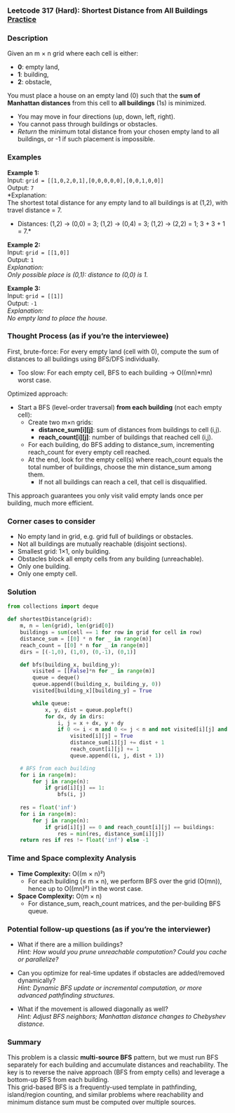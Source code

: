### Leetcode 317 (Hard): Shortest Distance from All Buildings [Practice](https://leetcode.com/problems/shortest-distance-from-all-buildings)

### Description  
Given an m × n grid where each cell is either:
- **0**: empty land,
- **1**: building,
- **2**: obstacle,

You must place a house on an empty land (0) such that the **sum of Manhattan distances** from this cell to **all buildings** (1s) is minimized.  
- You may move in four directions (up, down, left, right).  
- You cannot pass through buildings or obstacles.
- *Return* the minimum total distance from your chosen empty land to all buildings, or -1 if such placement is impossible.

### Examples  

**Example 1:**  
Input: `grid = [[1,0,2,0,1],[0,0,0,0,0],[0,0,1,0,0]]`  
Output: `7`  
*Explanation:  
The shortest total distance for any empty land to all buildings is at (1,2), with travel distance = 7.
- Distances: (1,2) → (0,0) = 3; (1,2) → (0,4) = 3; (1,2) → (2,2) = 1; 3 + 3 + 1 = 7.*

**Example 2:**  
Input: `grid = [[1,0]]`  
Output: `1`  
*Explanation:  
Only possible place is (0,1): distance to (0,0) is 1.*

**Example 3:**  
Input: `grid = [[1]]`  
Output: `-1`  
*Explanation:  
No empty land to place the house.*

### Thought Process (as if you’re the interviewee)  

First, brute-force: For every empty land (cell with 0), compute the sum of distances to all buildings using BFS/DFS individually.  
- Too slow: For each empty cell, BFS to each building → O((mn)\*mn) worst case.

Optimized approach:  
- Start a BFS (level-order traversal) **from each building** (not each empty cell):
    - Create two m×n grids:
        - **distance_sum[i][j]**: sum of distances from buildings to cell (i,j).
        - **reach_count[i][j]**: number of buildings that reached cell (i,j).
    - For each building, do BFS adding to distance_sum, incrementing reach_count for every empty cell reached.
    - At the end, look for the empty cell(s) where reach_count equals the total number of buildings, choose the min distance_sum among them.
        - If not all buildings can reach a cell, that cell is disqualified.

This approach guarantees you only visit valid empty lands once per building, much more efficient.

### Corner cases to consider  
- No empty land in grid, e.g. grid full of buildings or obstacles.
- Not all buildings are mutually reachable (disjoint sections).
- Smallest grid: 1×1, only building.
- Obstacles block all empty cells from any building (unreachable).
- Only one building.
- Only one empty cell.

### Solution

```python
from collections import deque

def shortestDistance(grid):
    m, n = len(grid), len(grid[0])
    buildings = sum(cell == 1 for row in grid for cell in row)
    distance_sum = [[0] * n for _ in range(m)]
    reach_count = [[0] * n for _ in range(m)]
    dirs = [(-1,0), (1,0), (0,-1), (0,1)]

    def bfs(building_x, building_y):
        visited = [[False]*n for _ in range(m)]
        queue = deque()
        queue.append((building_x, building_y, 0))
        visited[building_x][building_y] = True

        while queue:
            x, y, dist = queue.popleft()
            for dx, dy in dirs:
                i, j = x + dx, y + dy
                if 0 <= i < m and 0 <= j < n and not visited[i][j] and grid[i][j] == 0:
                    visited[i][j] = True
                    distance_sum[i][j] += dist + 1
                    reach_count[i][j] += 1
                    queue.append((i, j, dist + 1))

    # BFS from each building
    for i in range(m):
        for j in range(n):
            if grid[i][j] == 1:
                bfs(i, j)
    
    res = float('inf')
    for i in range(m):
        for j in range(n):
            if grid[i][j] == 0 and reach_count[i][j] == buildings:
                res = min(res, distance_sum[i][j])
    return res if res != float('inf') else -1
```

### Time and Space complexity Analysis  

- **Time Complexity:** O((m × n)²)  
  - For each building (≤ m × n), we perform BFS over the grid (O(mn)), hence up to O((mn)²) in the worst case.
- **Space Complexity:** O(m × n)  
  - For distance_sum, reach_count matrices, and the per-building BFS queue.

### Potential follow-up questions (as if you’re the interviewer)  

- What if there are a million buildings?  
  *Hint: How would you prune unreachable computation? Could you cache or parallelize?*

- Can you optimize for real-time updates if obstacles are added/removed dynamically?  
  *Hint: Dynamic BFS update or incremental computation, or more advanced pathfinding structures.*

- What if the movement is allowed diagonally as well?  
  *Hint: Adjust BFS neighbors; Manhattan distance changes to Chebyshev distance.*

### Summary
This problem is a classic **multi-source BFS** pattern, but we must run BFS separately for each building and accumulate distances and reachability. The key is to reverse the naive approach (BFS from empty cells) and leverage a bottom-up BFS from each building.  
This grid-based BFS is a frequently-used template in pathfinding, island/region counting, and similar problems where reachability and minimum distance sum must be computed over multiple sources.